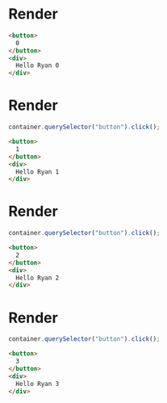 # Render
```html
<button>
  0
</button>
<div>
  Hello Ryan 0
</div>
```


# Render
```js
container.querySelector("button").click();
```
```html
<button>
  1
</button>
<div>
  Hello Ryan 1
</div>
```


# Render
```js
container.querySelector("button").click();
```
```html
<button>
  2
</button>
<div>
  Hello Ryan 2
</div>
```


# Render
```js
container.querySelector("button").click();
```
```html
<button>
  3
</button>
<div>
  Hello Ryan 3
</div>
```
